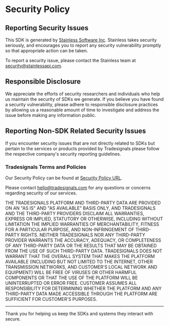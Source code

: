 # Security Policy

## Reporting Security Issues

This SDK is generated by [Stainless Software Inc](http://stainlessapi.com). Stainless takes security seriously, and encourages you to report any security vulnerability promptly so that appropriate action can be taken.

To report a security issue, please contact the Stainless team at security@stainlessapi.com.

## Responsible Disclosure

We appreciate the efforts of security researchers and individuals who help us maintain the security of
SDKs we generate. If you believe you have found a security vulnerability, please adhere to responsible
disclosure practices by allowing us a reasonable amount of time to investigate and address the issue
before making any information public.

## Reporting Non-SDK Related Security Issues

If you encounter security issues that are not directly related to SDKs but pertain to the services
or products provided by Tradesignals please follow the respective company's security reporting guidelines.

### Tradesignals Terms and Policies

Our Security Policy can be found at [Security Policy URL](https://tradesignals.io/terms).

Please contact hello@tradesignals.com for any questions or concerns regarding security of our services.

THE TRADESIGNALS PLATFORM AND THIRD-PARTY DATA ARE PROVIDED ON AN "AS IS" AND "AS AVAILABLE" BASIS ONLY, AND TRADESIGNALS AND THE THIRD-PARTY PROVIDERS DISCLAIM ALL WARRANTIES, EXPRESS OR IMPLIED, STATUTORY OR OTHERWISE, INCLUDING WITHOUT LIMITATION THE IMPLIED WARRANTIES OF MERCHANTABILITY, FITNESS FOR A PARTICULAR PURPOSE, AND NON-INFRINGEMENT OF THIRD-PARTY RIGHTS. NEITHER TRADESIGNALS NOR ANY THIRD-PARTY PROVIDER WARRANTS THE ACCURACY, ADEQUACY, OR COMPLETENESS OF ANY THIRD-PARTY DATA OR THE RESULTS THAT MAY BE OBTAINED FROM THE USE OF SUCH THIRD-PARTY DATA. TRADESIGNALS DOES NOT WARRANT THAT THE OVERALL SYSTEM THAT MAKES THE PLATFORM AVAILABLE (INCLUDING BUT NOT LIMITED TO THE INTERNET, OTHER TRANSMISSION NETWORKS, AND CUSTOMER'S LOCAL NETWORK AND EQUIPMENT) WILL BE FREE OF VIRUSES OR OTHER HARMFUL COMPONENTS OR THAT THE USE OF THE PLATFORM WILL BE UNINTERRUPTED OR ERROR FREE. CUSTOMER ASSUMES ALL RESPONSIBILITY FOR DETERMINING WHETHER THE PLATFORM AND ANY THIRD-PARTY DATA MADE ACCESSIBLE THROUGH THE PLATFORM ARE SUFFICIENT FOR CUSTOMER'S PURPOSES.

---

Thank you for helping us keep the SDKs and systems they interact with secure.
